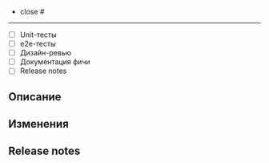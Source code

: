 <!-- Если этот PR закрывает Issue, то укажи ссылку на него. Используй доступные ключевые слова (см. https://docs.github.com/en/get-started/writing-on-github/working-with-advanced-formatting/using-keywords-in-issues-and-pull-requests). -->
- close #

---

<!-- Чеклист. Лишние пункты можно удалить если изменения не подразумевают их наличие. Иначе, необходимо обоснование по каждому пункту. -->
- [ ] Unit-тесты
- [ ] e2e-тесты
- [ ] Дизайн-ревью
- [ ] Документация фичи
- [ ] Release notes

## Описание

<!--
По возможности, напиши подробности о том, что делает PR.

Добавь ссылки на связанные задачи, если такие есть. Это позволит легче разобраться откуда росли
"ноги".

Пример:
- related to #123
-->

## Изменения

<!--
Перечисли изменения и причины по которым они сделаны, если это по какой-то причине не очевидно.
В будущем это поможет ответить почему было сделано именно так.

Если всё прозрачно, то игнорируй этот заголовок.
-->

## Release notes

<!-- 
Необходимо описать основные изменения, которые будут отображены в release notes релиза, в который попадет задача
Формат следующий:
- Изменения нужно сгруппировать в секции. Можно указать несколько секций, порядок не важен. Секция должна быть заголовом второго уровня (`## ${заголовок}`). Ниже список секций
  - Новые компоненты
  - Улучшения
  - Исправления
  - Документация
  - Зависимости
- В каждой секции нужно указать список изменений
- Каждый пункт изменений должен начинаться с '-'
- Если изменение касается какого-то конкретного компонента, то его название должно быть указано и отделено от описания через ':'
Пример:
> - CustomSelect: поправлен баг с неправильным позиционированием

или

> - [CustomSelect](https://vkcom.github.io/VKUI/${version}/#/CustomSelect): поправил баг с неправильным позиционированием 

- Если изменений по одному компоненту несколько, их нужно указать в следующем формате
> - CustomSelect:
>   - Поправлен баг с позиционированием
>   - Добавлен новый props

- Если изменение не касается конкретного компонента, то его нужно также указать через '-' и далее в свободной форме
Пример:
> - Переден механизм отображения всех модальных окон

- Для каждого пункта можно добавить дополнительную информацию. Ее можно указать на следующей строке после описания изменения

Пример:
## Новые компоненты
> - Button: компонент, для отображения кнопок
> Более подробное описание
> {Картинка нового компонента}

-->
